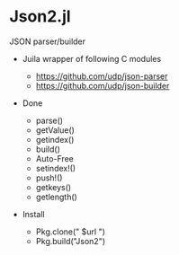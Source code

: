 # Json2.jl

JSON parser/builder
- Juila wrapper of following C modules

	- https://github.com/udp/json-parser
	- https://github.com/udp/json-builder

- Done
	- parse()
	- getValue()
	- getindex()
	- build()
	- Auto-Free
	- setindex!()
	- push!()
	- getkeys()
	- getlength()

- Install
	- Pkg.clone(" $url ")
	- Pkg.build("Json2")
